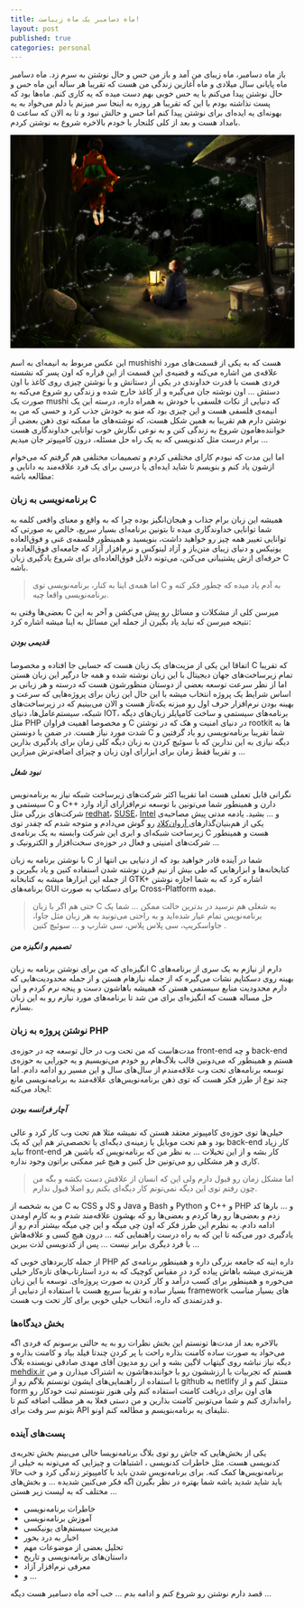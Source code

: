 ```yaml
---
title: ماه دسامبر یک ماه زیباست!
layout: post
published: true
categories: personal
---
```


باز ماه دسامبر، ماه زیبای من آمد و باز من حس و حال نوشتن به سرم زد. ماه دسامبر ماه پایانی سال میلادی و ماه آغازین زندگی من هست که تقریبا هر ساله این ماه حس و حال نوشتن پیدا می‌کنم یا یه حس خوبی بهم دست میده که یه کاری کنم. ماه‌ها بود که پست نذاشته بودم با این که تقریبا هر روزه به اینجا سر میزنم یا دلم می‌خواد به یه بهونه‌ای یه ایده‌ای برای نوشتن پیدا کنم اما حس و حالش نبود و تا به الان که ساعت ۵ بامداد هست و بعد از کلی کلنجار با خودم بالاخره شروع به نوشتن کردم.

![موشی‌شی](../assets/img/post/mushishi-1.jpg)

این عکس مربوط به انیمه‌ای به اسم mushishi هست که به یکی از قسمت‌های مورد علاقه‌ی من اشاره می‌کنه و قضیه‌ی این قسمت از این قراره که اون پسر که نشسته فردی هست با قدرت خداوندی در یکی از دستانش و با نوشتن چیزی روی کاغذ با اون دستش ... اون نوشته جان می‌گیره و از کاغذ خارج شده و زندگی رو شروع می‌کنه به صورت یک mushi که دنیایی از نکات فلسفی با خودش به همراه داره، درسته این یک انیمه‌ی فلسفی هست و این چیزی بود که منو به خودش جذب کرد و حسی که من به نوشتن دارم هم تقریبا به همین شکل هست، که نوشته‌های ما ممکنه توی ذهن بعضی از خواننده‌هامون شروع به زندگی کنن و به نوعی نگارش خوب توانایی خداوندگاری هست برام درست مثل کدنویسی که به یک راه حل مسئله، درون کامپیوتر جان میدیم ...

اما این مدت که نبودم کارای مختلفی کردم و تصمیمات مختلفی هم گرفتم که می‌خوام ازشون یاد کنم و بنویسم تا شاید ایده‌ای یا درسی برای یک فرد علاقه‌مند به دانایی و مطالعه باشه:

### برنامه‌نویسی به زبان  C 
همیشه این زبان برام جذاب و هیجان‌انگیز بوده چرا که به واقع و معنای واقعی کلمه به شما توانایی خداوندگاری میده تا بتونین برنامه‌ای بسیار سریع، خالص به صورتی که توانایی تغییر همه چیز رو خواهید داشت، بنویسید و همینطور فلسفه‌ی غنی و فوق‌العاده یونیکس و دنیای زیبای متن‌باز و آزاد لینوکس و نرم‌افزار آزاد که جامعه‌ای فوق‌العاده و حرفه‌ای ازش پشتیبانی می‌کنن، می‌تونه دلایل فوق‌العاده‌ای برای شروع یادگیری زبان C باشه. 
> اما همه‌ی اینا به کنار، برنامه‌نویسی توی C به آدم یاد میده که چطور فکر کنه و برنامه‌نویسی واقعا چیه.


بعضی‌ها وقتی به C میرسن کلی از مشکلات و مسائل رو پیش می‌کشن و آخر به این نتیجه میرسن که نباید یاد بگیرن از جمله این مسائل به اینا میشه اشاره کرد:

##### قدیمی بودن 
اتفاقا این یکی از مزیت‌های یک زبان هست که حسابی جا افتاده و مخصوصا C که تقریبا تمام زیرساخت‌های جهان دیجیتال با این زبان نوشته شده و همه جا درگیر این زبان هستن اما از نظر سرعت توسعه بعضی از دوستان منظورشون هست که درسته و هر زبانی بر اساس شرایط یک پروژه انتخاب میشه با این حال این زبان برای پروژه‌هایی که سرعت و بهینه بودن نرم‌افزار حرف اول رو میزنه یکه‌تاز هست و الان می‌بینیم که در زیرساخت‌های شبکه، سیستم‌عامل‌ها، دنیای IOT، برنامه‌های سیستمی و ساخت کامپایلر زبان‌های دیگه مثل PHP و مخصوصا اهمیت فراوان C در دنیای امنیت و هک که در نوشتن rootkit ها به شدت مورد نیاز هست. در ضمن با دونستن C شما تقریبا برنامه‌نویسی رو یاد گرفتین و دیگه نیازی به این ندارین که با سوئیچ کردن به زبان دیگه کلی زمان برای یادگیری بذارین و تقریبا فقط زمان برای ابزارای اون زبان و چیزای اضافه‌ترش میزارین ... 

##### نبود شغل
نگرانی قابل تعملی هست اما تقریبا اکثر شرکت‌های زیرساخت شبکه نیاز به برنامه‌نویس سیستمی و C و C++ دارن و همینطور شما می‌تونین با توسعه نرم‌افزارای آزاد وارد شرکت‌های بزرگی مثل [redhat](https://www.intel.com/content/www/us/en/homepage.html)، [SUSE](https://www.suse.com)، [Intel](https://www.intel.com/content/www/us/en/homepage.html) و ... بشید. یادمه مدتی پیش مصاحبه‌ی یکی از هم‌بنیان‌گذارهای[ آروان‌کلاد](https://www.arvancloud.com) رو گوش می‌دادم و متوجه شدم که چقدر توی زیرساخت شبکه‌ای و ابری این شرکت وابسته به یک برنامه‌ی C هست و همینطور شرکت‌های امنیتی و فعال در حوزه‌ی سخت‌افزار و الکترونیک و ...

با نوشتن برنامه‌ به زبان C شما در آینده قادر خواهید بود که از دنیایی بی انتها از کتابخانه‌ها و ابزارهایی که طی بیش از نیم قرن نوشته شدن استفاده کنین و یاد بگیرین و از جمله این ابزارها میشه به کتابخانه GTK+ اشاره کرد که به شما اجازه نوشتن برنامه‌های GUI برای دسکتاپ به صورت Cross-Platform میده. 

> حتی هم اگر با زبان C به شغلی هم نرسید در بدترین حالت ممکن ... شما یک برنامه‌نویس تمام عیار شده‌اید و به راحتی می‌تونید به هر زبان مثل جاوا، جاواسکریپ، سی پلاس پلاس، سی شارپ و ... سوئیچ کنین .

##### تصمیم و انگیزه من
انگیزه‌ای که من برای نوشتن برنامه به زبان C دارم از نیازم به یک سری از برنامه‌های بهینه روی دسکتاپم نشات می‌گیره که از جمله نیازهام هستن و از جمله محدودیت‌هایی که دارم محدودیت منابع سیستمی هستن که همیشه باهاشون دست و پنجه نرم کردم و این حل مساله هست که انگیزه‌ای برای من شد تا برنامه‌های مورد نیازم رو به این زبان بسازم.

### نوشتن پروژه به زبان PHP
مدت‌هاست که من تحت وب در حال توسعه چه در حوزه‌ی front-end و چه back-end هستم و همینطور که می‌دونین قالب بلاگ‌هام رو خودم می‌نویسیم و یه جورایی به حوزه‌ی توسعه برنامه‌های تحت وب علاقه‌مندم از سال‌های سال و این مسیر رو ادامه دادم. اما چند نوع از طرز فکر هست که توی ذهن برنامه‌نویس‌های علاقه‌مند به برنامه‌نویسی مانع ایجاد می‌کنه:

##### آچار فرانسه بودن
خیلی‌ها توی حوزه‌ی کامپیوتر معتقد هستن که نمیشه مثلا هم تحت وب کار کرد و عالی بود و هم تحت موبایل یا زمینه‌ی دیگه‌ای یا تخصصی‌تر هم این که یک back-end کار زیاد نباید front-end کار بشه و از این تخیلات ... به نظر من که برنامه‌نویس که باشین هر کاری و هر مشکلی رو می‌تونین حل کنین و هیچ غیر ممکنی براتون وجود نداره. 

>  اما مشکل زمان رو قبول دارم ولی این که انسان از علاقش دست بکشه و بگه من چون رفتم توی این دیگه نمی‌تونم کار دیگه‌ای بکنم رو اصلا قبول ندارم.

من به شخصه از C به CSS و JS و Java و Bash و Python و  C++ و PHP و ... بارها کد زدم و بعضی‌ها رو رها کردم و بعضی‌ها رو که بهشون علاقه‌مند شدم و به کارم اومدن ادامه دادم. به نظرم این طرز فکر که اون چی میگه و این چی میگه بیشتر آدم رو از یادگیری دور می‌کنه تا این که به راه درست راهنمایی کنه ... درون هیچ کسی و علاقه‌هاش با فرد دیگری برابر نیست ... پس از کدنویسی لذت ببرین ...

از جمله کاربردهای خوبی که PHP داره اینه که جامعه بزرگی داره و همینطور برنامه‌ی کم هزینه‌تری میشه باهاش پیاده کرد در مقیاس کوچیک که به درد استارتاپ‌های تازه‌کار خیلی می‌خوره و همینطور برای کسب درآمد و کار کردن به صورت پروژه‌ای. توسعه با این زبان بسیار ساده و تقریبا سریع هست با استفاده از دنیایی از framework های بسیار مناسب و قدرتمندی که داره، انتخاب خیلی خوبی برای کار تحت وب هست.

### بخش دیدگاه‌ها
بالاخره بعد از مدت‌ها تونستم این بخش نظرات رو به یه حالتی برسونم که فردی اگه می‌خواد به صورت ساده کامنت بذاره راحت با پر کردن چندتا فیلد بیاد و کامنت بذاره و دیگه نیاز نباشه روی گیتهاب لاگین بشه و این رو مدیون آقای مهدی صادقی نویسنده بلاگ [mehdix.ir](http://mehdix.ir) هستم که تجربیات با ارزششون رو با خواننده‌هاشون به اشتراک میذارن و من با استفاده از راهنمایی‌های ایشون تونستم بلاگم رو از github به netlify منتقل کنم و از form های اون برای دریافت کامنت استفاده کنم ولی هنوز نتونستم ثبت خودکار رو راه‌اندازی کنم و شما می‌تونین کامنت بذارین و من دستی فعلا به هر مطلب اضافه کنم تا بتونم سر وقت برای API نتلیفای یه برنامه‌بنویسم و مطالعه کنم اونو.

### پست‌های آینده
یکی از بخش‌هایی که جاش رو توی بلاگ برنامه‌نویسا خالی می‌بینم بخش تجربه‌ی کدنویسی هست. مثل خاطرات کدنویسی ، اشتباهات و چیزایی که می‌تونه به خیلی از برنامه‌نویس‌ها کمک کنه. برای برنامه‌نویس شدن باید با کامپیوتر زندگی کرد و خب حالا باید شاید شدید باشه شما بهتره در نظر بگیرن اگه فکر می‌کنین شدیده ...  و بخش‌های مختلف که به لیست زیر هستن ...

* خاطرات برنامه‌نویسی
* آموزش برنامه‌نویسی
* مدیریت سیستم‌های یونیکسی
* اخبار به درد بخور
* تحلیل بعضی از موضوعات مهم
* داستان‌های برنامه‌نویسی و تاریخ
* معرفی نرم‌افزار آزاد
* و ...

قصد دارم نوشتن رو شروع کنم  و ادامه بدم ... خب آخه ماه دسامبر هست دیگه ...